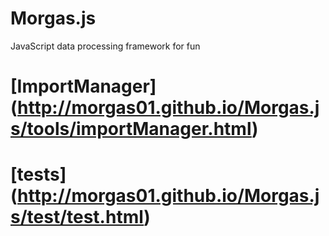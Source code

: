 Morgas.js
=========

JavaScript data processing framework for fun

# [ImportManager] (http://morgas01.github.io/Morgas.js/tools/importManager.html)

# [tests] (http://morgas01.github.io/Morgas.js/test/test.html)